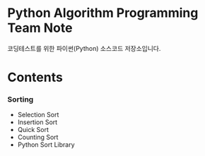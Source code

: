 # Python Algorithm Programming Team Note
코딩테스트를 위한 파이썬(Python) 소스코드 저장소입니다.

# Contents
### Sorting
+ Selection Sort
+ Insertion Sort
+ Quick Sort
+ Counting Sort
+ Python Sort Library

